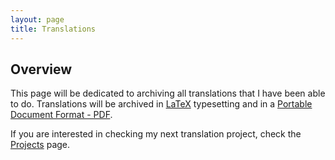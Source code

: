 ```yaml
---
layout: page
title: Translations
---
```


## Overview ##

This page will be dedicated to archiving all translations that I have been able to do. Translations will be archived in [LaTeX](https://www.latex-project.org/) typesetting and in a [Portable Document Format - PDF](https://pt.wikipedia.org/wiki/Portable_Document_Format).

If you are interested in checking my next translation project, check the [Projects](https://tsrsilva.github.io/projects/) page.
